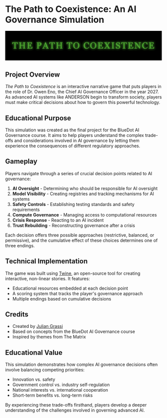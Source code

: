 # The Path to Coexistence: An AI Governance Simulation
![alt text](images/logo.png "Logo")

## Project Overview
*The Path to Coexistence* is an interactive narrative game that puts players in the role of Dr. Owen Eno, the Chief AI Governance Officer in the year 2027. As advanced AI systems like ANDERSON begin to transform society, players must make critical decisions about how to govern this powerful technology.

## Educational Purpose
This simulation was created as the final project for the BlueDot AI Governance course. It aims to help players understand the complex trade-offs and considerations involved in AI governance by letting them experience the consequences of different regulatory approaches.

## Gameplay
Players navigate through a series of crucial decision points related to AI governance:
1. **AI Oversight** - Determining who should be responsible for AI oversight
2. **Model Visibility** - Creating registries and tracking mechanisms for AI systems
3. **Safety Controls** - Establishing testing standards and safety requirements
4. **Compute Governance** - Managing access to computational resources
5. **Crisis Response** - Reacting to an AI incident
6. **Trust Rebuilding** - Reconstructing governance after a crisis

Each decision offers three possible approaches (restrictive, balanced, or permissive), and the cumulative effect of these choices determines one of three endings.

## Technical Implementation
The game was built using [Twine](https://twinery.org/), an open-source tool for creating interactive, non-linear stories. It features:
* Educational resources embedded at each decision point
* A scoring system that tracks the player's governance approach
* Multiple endings based on cumulative decisions

## Credits
* Created by [Julian Grassi](https://www.linkedin.com/in/julian-grassi/)
* Based on concepts from the BlueDot AI Governance course
* Inspired by themes from The Matrix

## Educational Value
This simulation demonstrates how complex AI governance decisions often involve balancing competing priorities:
* Innovation vs. safety
* Government control vs. industry self-regulation
* National interests vs. international cooperation
* Short-term benefits vs. long-term risks

By experiencing these trade-offs firsthand, players develop a deeper understanding of the challenges involved in governing advanced AI.
